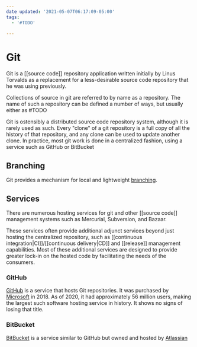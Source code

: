 ```yaml
---
date updated: '2021-05-07T06:17:09-05:00'
tags:
  - '#TODO'

---
```


# Git

Git is a [[source code]] repository application written initially by Linus Torvalds as a replacement for a less-desirable source code repository that he was using previously.

Collections of source in git are referred to by name as a repository.  The name of such a repository can be defined a number of ways, but usually either as #TODO

Git is ostensibly a distributed source code repository system, although it is rarely used as such.  Every "clone" of a git repository is a full copy of all the history of that repository, and any clone can be used to update another clone.  In practice, most git work is done in a centralized fashion, using a service such as GitHub or BitBucket

## Branching
Git provides a mechanism for local and lightweight [branching](https://git-scm.com/book/en/v2/Git-Branching-Branches-in-a-Nutshell).

## Services

There are numerous hosting services for git and other [[source code]] management systems such as Mercurial, Subversion, and Bazaar.

These services often provide additional adjunct services beyond just hosting the centralized repository, such as [[continuous integration|CI]]/[[continuous delivery|CD]] and [[release]] management capabilities.  Most of these additional services are designed to provide greater lock-in on the hosted code by facilitating the needs of the consumers.

### GitHub

[GitHub](https://github.com) is a service that hosts Git repositories.  It was purchased by [Microsoft](https://microsoft.com) in 2018.  As of 2020, it had approximately 56 million users, making the largest such software hosting service in history.  It shows no signs of losing that title.

### BitBucket

[BitBucket](https://bitbucket.org) is a service similar to GitHub but owned and hosted by [Atlassian](https://atlassian.com)
